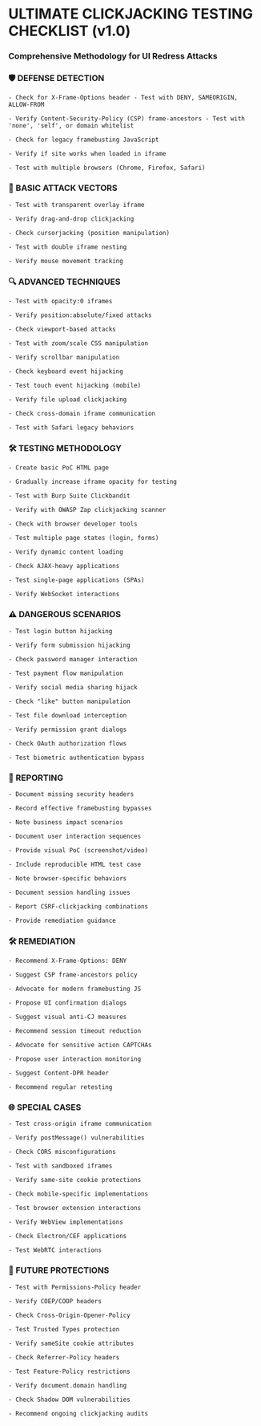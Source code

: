 # ULTIMATE CLICKJACKING TESTING CHECKLIST (v1.0)

### Comprehensive Methodology for UI Redress Attacks

### 🛡️ DEFENSE DETECTION

    - Check for X-Frame-Options header - Test with DENY, SAMEORIGIN, ALLOW-FROM

    - Verify Content-Security-Policy (CSP) frame-ancestors - Test with 'none', 'self', or domain whitelist

    - Check for legacy framebusting JavaScript

    - Verify if site works when loaded in iframe

    - Test with multiple browsers (Chrome, Firefox, Safari)

### 🧩 BASIC ATTACK VECTORS

    - Test with transparent overlay iframe

    - Verify drag-and-drop clickjacking

    - Check cursorjacking (position manipulation)

    - Test with double iframe nesting

    - Verify mouse movement tracking

### 🔍 ADVANCED TECHNIQUES

    - Test with opacity:0 iframes

    - Verify position:absolute/fixed attacks

    - Check viewport-based attacks

    - Test with zoom/scale CSS manipulation

    - Verify scrollbar manipulation

    - Check keyboard event hijacking

    - Test touch event hijacking (mobile)

    - Verify file upload clickjacking

    - Check cross-domain iframe communication

    - Test with Safari legacy behaviors

### 🛠️ TESTING METHODOLOGY

    - Create basic PoC HTML page

    - Gradually increase iframe opacity for testing

    - Test with Burp Suite Clickbandit

    - Verify with OWASP Zap clickjacking scanner

    - Check with browser developer tools

    - Test multiple page states (login, forms)

    - Verify dynamic content loading

    - Check AJAX-heavy applications

    - Test single-page applications (SPAs)

    - Verify WebSocket interactions

### ⚠️ DANGEROUS SCENARIOS

    - Test login button hijacking

    - Verify form submission hijacking

    - Check password manager interaction

    - Test payment flow manipulation

    - Verify social media sharing hijack

    - Check "like" button manipulation

    - Test file download interception

    - Verify permission grant dialogs

    - Check OAuth authorization flows

    - Test biometric authentication bypass

### 📝 REPORTING

    - Document missing security headers

    - Record effective framebusting bypasses

    - Note business impact scenarios

    - Document user interaction sequences

    - Provide visual PoC (screenshot/video)

    - Include reproducible HTML test case

    - Note browser-specific behaviors

    - Document session handling issues

    - Report CSRF-clickjacking combinations

    - Provide remediation guidance

### 🛠️ REMEDIATION

    - Recommend X-Frame-Options: DENY

    - Suggest CSP frame-ancestors policy

    - Advocate for modern framebusting JS

    - Propose UI confirmation dialogs

    - Suggest visual anti-CJ measures

    - Recommend session timeout reduction

    - Advocate for sensitive action CAPTCHAs

    - Propose user interaction monitoring

    - Suggest Content-DPR header

    - Recommend regular retesting

### 🌐 SPECIAL CASES

    - Test cross-origin iframe communication

    - Verify postMessage() vulnerabilities

    - Check CORS misconfigurations

    - Test with sandboxed iframes

    - Verify same-site cookie protections

    - Check mobile-specific implementations

    - Test browser extension interactions

    - Verify WebView implementations

    - Check Electron/CEF applications

    - Test WebRTC interactions

### 🔮 FUTURE PROTECTIONS

    - Test with Permissions-Policy header

    - Verify COEP/COOP headers

    - Check Cross-Origin-Opener-Policy

    - Test Trusted Types protection

    - Verify sameSite cookie attributes

    - Check Referrer-Policy headers

    - Test Feature-Policy restrictions

    - Verify document.domain handling

    - Check Shadow DOM vulnerabilities

    - Recommend ongoing clickjacking audits
